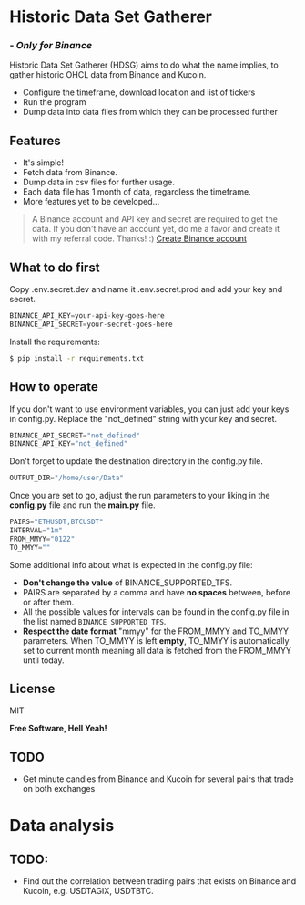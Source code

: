 # Historic Data Set Gatherer
### *- Only for Binance*

Historic Data Set Gatherer (HDSG) aims to do what the 
name implies, to gather historic OHCL data from 
Binance and Kucoin. 

- Configure the timeframe, download location and list of tickers
- Run the program
- Dump data into data files from which they can be processed further

## Features

- It's simple!
- Fetch data from Binance.
- Dump data in csv files for further usage.
- Each data file has 1 month of data, regardless the timeframe.
- More features yet to be developed...

> A Binance account and API key and secret are required 
> to get the data. If you don't have an account yet, do 
> me a favor and create it with my referral code. 
> Thanks! :)
> [Create Binance account](https://accounts.binance.me/en/register?ref=11263187)


## What to do first
Copy .env.secret.dev and name it .env.secret.prod and
add your key and secret. 
```python
BINANCE_API_KEY=your-api-key-goes-here
BINANCE_API_SECRET=your-secret-goes-here
```
Install the requirements:
```sh
$ pip install -r requirements.txt
```

## How to operate

If you don't want to use environment variables, you can
just add your keys in config.py. Replace the "not_defined"
string with your key and secret.
```python
BINANCE_API_SECRET="not_defined"
BINANCE_API_KEY="not_defined"
```
Don't forget to update the destination directory in the 
config.py file.
```python
OUTPUT_DIR="/home/user/Data"
```
Once you are set to go, adjust the run parameters to your
liking in the **config.py** file and run the 
**main.py** file.
```python
PAIRS="ETHUSDT,BTCUSDT"
INTERVAL="1m"
FROM_MMYY="0122"
TO_MMYY=""
```
Some additional info about what is expected in the 
config.py file:
- **Don't change the value** of BINANCE_SUPPORTED_TFS.
- PAIRS are separated by a comma and have **no spaces** 
between, before or after them.
- All the possible values for intervals can be found in
the config.py file in the list named 
`BINANCE_SUPPORTED_TFS`.
- **Respect the date format** "mmyy" for the FROM_MMYY 
and TO_MMYY parameters. When TO_MMYY is left **empty**, 
TO_MMYY is automatically set to current month meaning 
all data is fetched from the FROM_MMYY until today.

## License

MIT

**Free Software, Hell Yeah!**

## TODO
- Get minute candles from Binance and Kucoin for several pairs that trade on both exchanges


# Data analysis
## TODO:
- Find out the correlation between trading pairs that exists on Binance and Kucoin, e.g. USDTAGIX, USDTBTC.

